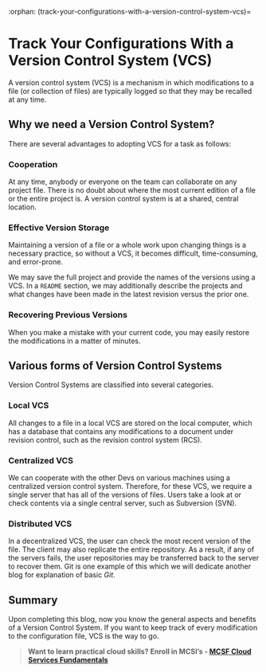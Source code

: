 :orphan:
(track-your-configurations-with-a-version-control-system-vcs)=
# Track Your Configurations With a Version Control System (VCS)
 

A version control system (VCS) is a mechanism in which modifications to a file (or collection of files) are typically logged so that they may be recalled at any time.

## Why we need a Version Control System?

There are several advantages to adopting VCS for a task as follows:

### Cooperation

At any time, anybody or everyone on the team can collaborate on any project file. There is no doubt about where the most current edition of a file or the entire project is. A version control system is at a shared, central location.

### Effective Version Storage

Maintaining a version of a file or a whole work upon changing things is a necessary practice, so without a VCS, it becomes difficult, time-consuming, and error-prone.

We may save the full project and provide the names of the versions using a VCS. In a `README` section, we may additionally describe the projects and what changes have been made in the latest revision versus the prior one.

### Recovering Previous Versions

When you make a mistake with your current code, you may easily restore the modifications in a matter of minutes.

## Various forms of Version Control Systems

Version Control Systems are classified into several categories.

### Local VCS

All changes to a file in a local VCS are stored on the local computer, which has a database that contains any modifications to a document under revision control, such as the revision control system (RCS).

### Centralized VCS

We can cooperate with the other Devs on various machines using a centralized version control system. Therefore, for these VCS, we require a single server that has all of the versions of files. Users take a look at or check contents via a single central server, such as Subversion (SVN).

### Distributed VCS

In a decentralized VCS, the user can check the most recent version of the file. The client may also replicate the entire repository. As a result, if any of the servers fails, the user repositories may be transferred back to the server to recover them. Git is one example of this which we will dedicate another blog for explanation of basic _Git_.

## Summary

Upon completing this blog, now you know the general aspects and benefits of a Version Control System. If you want to keep track of every modification to the configuration file, VCS is the way to go.

> **Want to learn practical cloud skills? Enroll in MCSI’s - [MCSF Cloud Services Fundamentals ](https://www.mosse-institute.com/certifications/mcsf-cloud-services-fundamentals.html)**